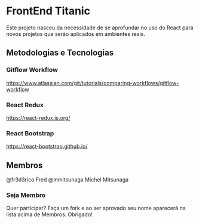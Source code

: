 # FrontEnd Titanic

Este projeto nasceu da necessidade de se aprofundar no uso do React para novos projetos que serão aplicados em ambientes reais.

## Metodologias e Tecnologias

### Gitflow Workflow

https://www.atlassian.com/git/tutorials/comparing-workflows/gitflow-workflow

### React Redux

https://react-redux.js.org/

### React Bootstrap

https://react-bootstrap.github.io/

## Membros

@fr3d3rico Fred
@mmitsunaga Michel Mitsunaga

### Seja Membro

Quer participar? Faça um fork e ao ser aprovado seu nome aparecerá na lista acima de Membros.
Obrigado!